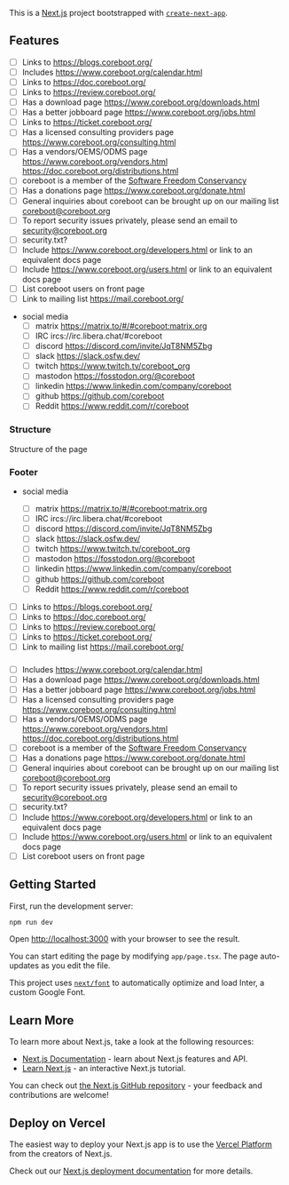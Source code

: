 This is a [Next.js](https://nextjs.org/) project bootstrapped with [`create-next-app`](https://github.com/vercel/next.js/tree/canary/packages/create-next-app).

## Features

- [ ] Links to https://blogs.coreboot.org/
- [ ] Includes https://www.coreboot.org/calendar.html
- [ ] Links to https://doc.coreboot.org/
- [ ] Links to https://review.coreboot.org/
- [ ] Has a download page https://www.coreboot.org/downloads.html
- [ ] Has a better jobboard page https://www.coreboot.org/jobs.html
- [ ] Links to https://ticket.coreboot.org/
- [ ] Has a licensed consulting providers page https://www.coreboot.org/consulting.html
- [ ] Has a vendors/OEMS/ODMS page https://www.coreboot.org/vendors.html https://doc.coreboot.org/distributions.html
- [ ] coreboot is a member of the [Software Freedom Conservancy](https://sfconservancy.org/)
- [ ] Has a donations page https://www.coreboot.org/donate.html
- [ ] General inquiries about coreboot can be brought up on our mailing list coreboot@coreboot.org
- [ ] To report security issues privately, please send an email to security@coreboot.org
- [ ] security.txt?
- [ ] Include https://www.coreboot.org/developers.html or link to an equivalent docs page
- [ ] Include https://www.coreboot.org/users.html or link to an equivalent docs page
- [ ] List coreboot users on front page
- [ ] Link to mailing list https://mail.coreboot.org/

- social media
  - [ ] matrix https://matrix.to/#/#coreboot:matrix.org
  - [ ] IRC ircs://irc.libera.chat/#coreboot
  - [ ] discord https://discord.com/invite/JqT8NM5Zbg
  - [ ] slack https://slack.osfw.dev/
  - [ ] twitch https://www.twitch.tv/coreboot_org
  - [ ] mastodon https://fosstodon.org/@coreboot
  - [ ] linkedin https://www.linkedin.com/company/coreboot
  - [ ] github https://github.com/coreboot
  - [ ] Reddit https://www.reddit.com/r/coreboot

### Structure

Structure of the page

### Footer

- social media

  - [ ] matrix https://matrix.to/#/#coreboot:matrix.org
  - [ ] IRC ircs://irc.libera.chat/#coreboot
  - [ ] discord https://discord.com/invite/JqT8NM5Zbg
  - [ ] slack https://slack.osfw.dev/
  - [ ] twitch https://www.twitch.tv/coreboot_org
  - [ ] mastodon https://fosstodon.org/@coreboot
  - [ ] linkedin https://www.linkedin.com/company/coreboot
  - [ ] github https://github.com/coreboot
  - [ ] Reddit https://www.reddit.com/r/coreboot

- [ ] Links to https://blogs.coreboot.org/
- [ ] Links to https://doc.coreboot.org/
- [ ] Links to https://review.coreboot.org/
- [ ] Links to https://ticket.coreboot.org/
- [ ] Link to mailing list https://mail.coreboot.org/

###

- [ ] Includes https://www.coreboot.org/calendar.html
- [ ] Has a download page https://www.coreboot.org/downloads.html
- [ ] Has a better jobboard page https://www.coreboot.org/jobs.html
- [ ] Has a licensed consulting providers page https://www.coreboot.org/consulting.html
- [ ] Has a vendors/OEMS/ODMS page https://www.coreboot.org/vendors.html https://doc.coreboot.org/distributions.html
- [ ] coreboot is a member of the [Software Freedom Conservancy](https://sfconservancy.org/)
- [ ] Has a donations page https://www.coreboot.org/donate.html
- [ ] General inquiries about coreboot can be brought up on our mailing list coreboot@coreboot.org
- [ ] To report security issues privately, please send an email to security@coreboot.org
- [ ] security.txt?
- [ ] Include https://www.coreboot.org/developers.html or link to an equivalent docs page
- [ ] Include https://www.coreboot.org/users.html or link to an equivalent docs page
- [ ] List coreboot users on front page

## Getting Started

First, run the development server:

```bash
npm run dev
```

Open [http://localhost:3000](http://localhost:3000) with your browser to see the result.

You can start editing the page by modifying `app/page.tsx`. The page auto-updates as you edit the file.

This project uses [`next/font`](https://nextjs.org/docs/basic-features/font-optimization) to automatically optimize and load Inter, a custom Google Font.

## Learn More

To learn more about Next.js, take a look at the following resources:

- [Next.js Documentation](https://nextjs.org/docs) - learn about Next.js features and API.
- [Learn Next.js](https://nextjs.org/learn) - an interactive Next.js tutorial.

You can check out [the Next.js GitHub repository](https://github.com/vercel/next.js/) - your feedback and contributions are welcome!

## Deploy on Vercel

The easiest way to deploy your Next.js app is to use the [Vercel Platform](https://vercel.com/new?utm_medium=default-template&filter=next.js&utm_source=create-next-app&utm_campaign=create-next-app-readme) from the creators of Next.js.

Check out our [Next.js deployment documentation](https://nextjs.org/docs/deployment) for more details.
